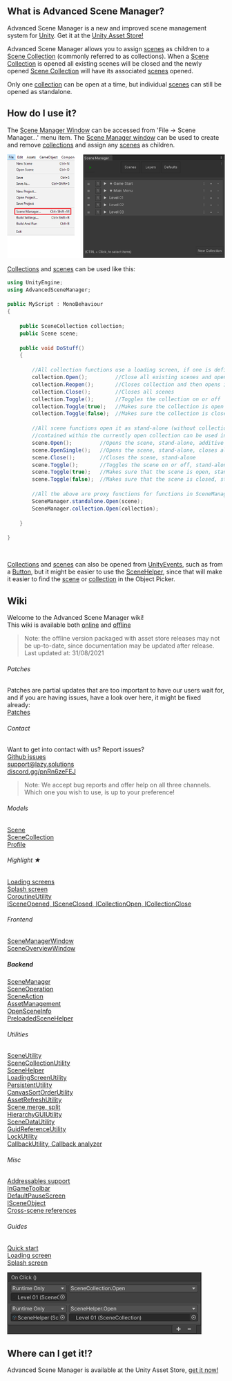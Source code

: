## What is Advanced Scene Manager?

Advanced Scene Manager is a new and improved scene management system for [Unity](https://unity.com/). Get it at the [Unity Asset Store!](https://assetstore.unity.com/packages/slug/174152)

Advanced Scene Manager allows you to assign [scenes](docs/Scene.md) as children to a [Scene Collection](docs/SceneCollection.md) (commonly referred to as collections).
When a [Scene Collection](docs/SceneCollection.md) is opened all existing scenes will be closed and the newly opened [Scene Collection](docs/SceneCollection.md) will have its associated [scenes](docs/Scene.md) opened.

Only one [collection](docs/SceneCollection.md) can be open at a time, but individual [scenes](docs/SceneCollection.md) can still be opened as standalone.

## How do I use it?

The [Scene Manager Window](docs/SceneManagerWindow.md) can be accessed from 'File -> Scene Manager...' menu item. The [Scene Manager window](docs/SceneManagerWindow.md) can be used to create and remove [collections](docs/SceneCollection.md) and assign any [scenes](docs/Scene.md) as children.

![](docs/image/File-menu-and-scene-manager-window.png "File menu and scene manager window")

[Collections](docs/SceneCollection.md) and [scenes](docs/Scene.md) can be used like this:

```C#
using UnityEngine;
using AdvancedSceneManager;

public MyScript : MonoBehaviour
{

    public SceneCollection collection;
    public Scene scene;

    public void DoStuff()
    {     

        //All collection functions use a loading screen, if one is defined
        collection.Open();         //Close all existing scenes and open scenes in collection
        collection.Reopen();       //Closes collection and then opens it again
        collection.Close();        //Closes all scenes
        collection.Toggle();       //Toggles the collection on or off
        collection.Toggle(true);   //Makes sure the collection is open
        collection.Toggle(false);  //Makes sure the collection is closed

        //All scene functions open it as stand-alone (without collection), but scenes that are
        //contained within the currently open collection can be used in functions in SceneManager.collection
        scene.Open();         //Opens the scene, stand-alone, additive
        scene.OpenSingle();   //Opens the scene, stand-alone, closes all existing scenes and collections
        scene.Close();        //Closes the scene, stand-alone
        scene.Toggle();       //Toggles the scene on or off, stand-alone
        scene.Toggle(true);   //Makes sure that the scene is open, stand-alone
        scene.Toggle(false);  //Makes sure that the scene is closed, stand-alone

        //All the above are proxy functions for functions in SceneManager.standalone or SceneManager.collection
        SceneManager.standalone.Open(scene);
        SceneManager.collection.Open(collection);

    }

}
```

</br>

[Collections](docs/SceneCollection.md) and [scenes](docs/Scene.md) can also be opened from [UnityEvents](https://docs.unity3d.com/Manual/UnityEvents.html), such as from a [Button](https://docs.unity3d.com/Packages/com.unity.ugui@1.0/manual/script-Button.html), but it might be easier to use the [SceneHelper](docs/SceneHelper.md), since that will make it easier to find the [scene](docs/Scene.md) or [collection](docs/SceneCollection.md) in the Object Picker.

## Wiki
Welcome to the Advanced Scene Manager wiki!\
This wiki is available both [online](https://github.com/Lazy-Solutions/AdvancedSceneManager/blob/main/docs/readme.md) and [offline](https://raw.githubusercontent.com/wiki/Lazy-Solutions/AdvancedSceneManager/docs/ToPdf/ASM.pdf)
>Note: the offline version packaged with asset store releases may not be up-to-date, since documentation may be updated after release.\
Last updated at: 31/08/2021

###### Patches
Patches are partial updates that are too important to have our users wait for, and if you are having issues, have a look over here, it might be fixed already: \
[Patches](https://github.com/Lazy-Solutions/AdvancedSceneManager/tree/main/patches)

###### Contact
Want to get into contact with us? Report issues?\
[Github issues](https://github.com/Lazy-Solutions/AdvancedSceneManager/issues)\
[support@lazy.solutions](mailto:support@lazy.solutions)\
[discord.gg/pnRn6zeFEJ](https://discord.gg/pnRn6zeFEJ)
>Note: We accept bug reports and offer help on all three channels. Which one you wish to use, is up to your preference!

###### Models
[Scene](docs/Scene.md)\
[SceneCollection](docs/SceneCollection.md)\
[Profile](docs/Profile.md)

###### Highlight ★
[Loading screens](docs/LoadingScreen.md)\
[Splash screen](docs/SplashScreen.md)\
[CoroutineUtility](https://github.com/Lazy-Solutions/Unity.CoroutineUtility)\
[ISceneOpened, ISceneClosed, ICollectionOpen, ICollectionClose](docs/Callbacks.md)

###### Frontend
[SceneManagerWindow](docs/SceneManagerWindow.md)\
[SceneOverviewWindow](docs/SceneOverviewWindow.md)

##### Backend
[SceneManager](docs/SceneManager.md)\
[SceneOperation](docs/SceneOperation.md)\
[SceneAction](docs/SceneAction.md)\
[AssetManagement](docs/AssetManagement.md)\
[OpenSceneInfo](docs/OpenSceneInfo.md)\
[PreloadedSceneHelper](docs/PreloadedSceneHelper.md)

###### Utilities
[SceneUtility](docs/SceneUtility.md)\
[SceneCollectionUtility](docs/SceneCollectionUtility.md)\
[SceneHelper](docs/SceneHelper.md)\
[LoadingScreenUtility](docs/LoadingScreenUtility.md)\
[PersistentUtility](docs/PersistentUtility.md)\
[CanvasSortOrderUtility](docs/CanvasSortOrderUtility.md)\
[AssetRefreshUtility](docs/AssetRefreshUtility.md)\
[Scene merge, split](docs/SceneMergeSplit.md)\
[HierarchyGUIUtility](docs/HierarchyGUIUtility.md)\
[SceneDataUtility](docs/SceneDataUtility.md)\
[GuidReferenceUtility](docs/GuidReferenceUtility.md)\
[LockUtility](docs/LockingUtility.md)\
[CallbackUtility, Callback analyzer](docs/CallbackUtility.md)

###### Misc
[Addressables support](docs/AddressablesSupport.md)\
[InGameToolbar](docs/InGameToolbar.md)\
[DefaultPauseScreen](docs/DefaultPauseScreen.md)\
[ISceneObject](docs/ISceneObject.md)\
[Cross-scene references](docs/CrossSceneReferences.md)

###### Guides
[Quick start](docs/QuickStart.md)\
[Loading screen](docs/LoadingScreen.md#guide)\
[Splash screen](docs/SplashScreen.md#guide)

![](docs/image/Unity-event.png "Unity event")
## Where can I get it!?
Advanced Scene Manager is available at the Unity Asset Store, [get it now!](https://assetstore.unity.com/packages/slug/174152)<br/>
